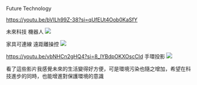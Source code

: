 Future Technology

https://youtu.be/bVILh99Z-38?si=qUfEUt4Oob0KaSfY

未來科技 機器人 
![](https://s3-ap-northeast-1.amazonaws.com/g0v-hackmd-images/uploads/upload_fb0681fec6532ffecf4e901b4aa89052.png)


家具可連線 遠距離操控
![](https://s3-ap-northeast-1.amazonaws.com/g0v-hackmd-images/uploads/upload_decf6b2852429136a2cc4fc81bd72140.png)

https://youtu.be/vbNHCn2gHQ4?si=8_lYBdpOKXOscCId
         手環投影
![](https://s3-ap-northeast-1.amazonaws.com/g0v-hackmd-images/uploads/upload_1fda15081686acf9e256ff7079704924.png)

看了這些影片我感覺未來的生活變得好方便，可是環境污染也隨之增加，希望在科技進步的同時，也能增進對保護環境的意識
